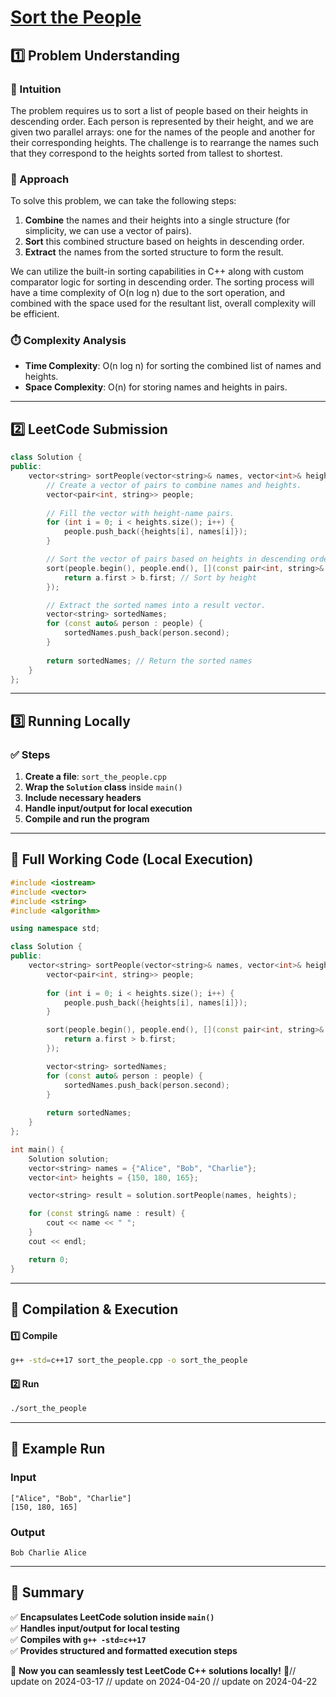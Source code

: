 # **[Sort the People](https://leetcode.com/problems/sort-the-people/description/)**  

## **1️⃣ Problem Understanding**  
### **📌 Intuition**  
The problem requires us to sort a list of people based on their heights in descending order. Each person is represented by their height, and we are given two parallel arrays: one for the names of the people and another for their corresponding heights. The challenge is to rearrange the names such that they correspond to the heights sorted from tallest to shortest.

### **🚀 Approach**  
To solve this problem, we can take the following steps:
1. **Combine** the names and their heights into a single structure (for simplicity, we can use a vector of pairs).
2. **Sort** this combined structure based on heights in descending order.
3. **Extract** the names from the sorted structure to form the result.

We can utilize the built-in sorting capabilities in C++ along with custom comparator logic for sorting in descending order. The sorting process will have a time complexity of O(n log n) due to the sort operation, and combined with the space used for the resultant list, overall complexity will be efficient.

### **⏱️ Complexity Analysis**  
- **Time Complexity**: O(n log n) for sorting the combined list of names and heights.  
- **Space Complexity**: O(n) for storing names and heights in pairs.  

---  

## **2️⃣ LeetCode Submission**  
```cpp
class Solution {
public:
    vector<string> sortPeople(vector<string>& names, vector<int>& heights) {
        // Create a vector of pairs to combine names and heights.
        vector<pair<int, string>> people;
        
        // Fill the vector with height-name pairs.
        for (int i = 0; i < heights.size(); i++) {
            people.push_back({heights[i], names[i]});
        }

        // Sort the vector of pairs based on heights in descending order.
        sort(people.begin(), people.end(), [](const pair<int, string>& a, const pair<int, string>& b) {
            return a.first > b.first; // Sort by height
        });

        // Extract the sorted names into a result vector.
        vector<string> sortedNames;
        for (const auto& person : people) {
            sortedNames.push_back(person.second);
        }
        
        return sortedNames; // Return the sorted names
    }
};
```  

---  

## **3️⃣ Running Locally**  
### **✅ Steps**  
1. **Create a file**: `sort_the_people.cpp`  
2. **Wrap the `Solution` class** inside `main()`  
3. **Include necessary headers**  
4. **Handle input/output for local execution**  
5. **Compile and run the program**  

---  

## **📝 Full Working Code (Local Execution)**  
```cpp
#include <iostream>
#include <vector>
#include <string>
#include <algorithm>

using namespace std;

class Solution {
public:
    vector<string> sortPeople(vector<string>& names, vector<int>& heights) {
        vector<pair<int, string>> people;
        
        for (int i = 0; i < heights.size(); i++) {
            people.push_back({heights[i], names[i]});
        }

        sort(people.begin(), people.end(), [](const pair<int, string>& a, const pair<int, string>& b) {
            return a.first > b.first;
        });

        vector<string> sortedNames;
        for (const auto& person : people) {
            sortedNames.push_back(person.second);
        }
        
        return sortedNames;
    }
};

int main() {
    Solution solution;
    vector<string> names = {"Alice", "Bob", "Charlie"};
    vector<int> heights = {150, 180, 165};

    vector<string> result = solution.sortPeople(names, heights);

    for (const string& name : result) {
        cout << name << " ";
    }
    cout << endl;

    return 0;
}
```  

---  

## **🔧 Compilation & Execution**  
#### **1️⃣ Compile**  
```bash
g++ -std=c++17 sort_the_people.cpp -o sort_the_people
```  

#### **2️⃣ Run**  
```bash
./sort_the_people
```  

---  

## **🎯 Example Run**  
### **Input**  
```
["Alice", "Bob", "Charlie"]
[150, 180, 165]
```  
### **Output**  
```
Bob Charlie Alice 
```  

---  

## **📌 Summary**  
✅ **Encapsulates LeetCode solution inside `main()`**  
✅ **Handles input/output for local testing**  
✅ **Compiles with `g++ -std=c++17`**  
✅ **Provides structured and formatted execution steps**  

🚀 **Now you can seamlessly test LeetCode C++ solutions locally!** 🚀// update on 2024-03-17
// update on 2024-04-20
// update on 2024-04-22
